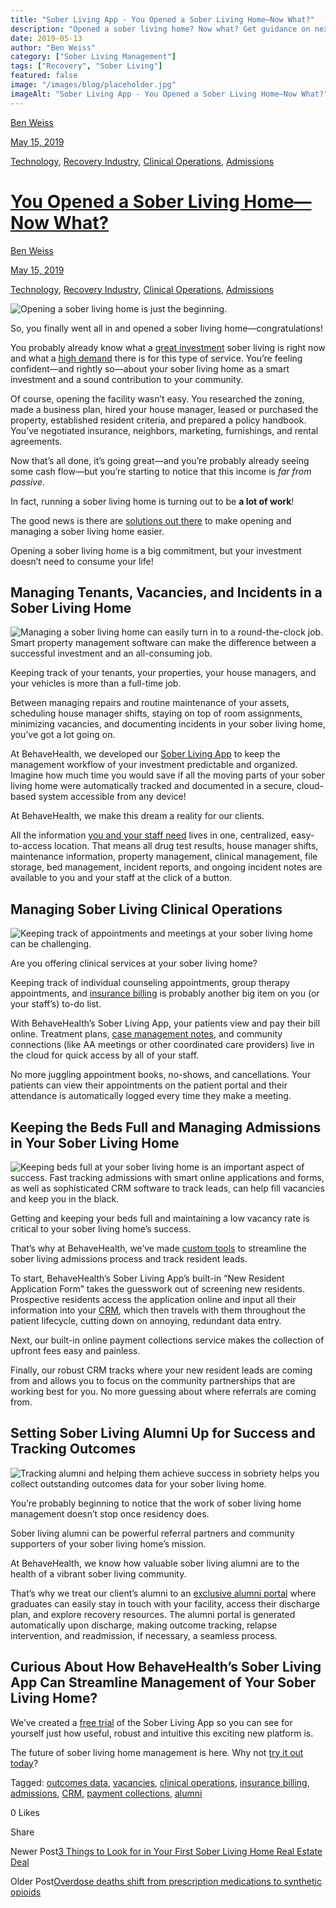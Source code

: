 ```yaml
---
title: "Sober Living App - You Opened a Sober Living Home—Now What?"
description: "Opened a sober living home? Now what? Get guidance on next steps for new operators in this Sober Living App blog post (May 2019)."
date: 2019-05-13
author: "Ben Weiss"
category: ["Sober Living Management"]
tags: ["Recovery", "Sober Living"]
featured: false
image: "/images/blog/placeholder.jpg"
imageAlt: "Sober Living App - You Opened a Sober Living Home—Now What?"
---
```


[Ben Weiss](../../../../sober-living-app-blog%EF%B9%96author=5a811b27db7926c296af1851.html)

[May 15, 2019](you-opened-a-sober-living-homenow-what.html)

[Technology](../../../category/Technology.html), [Recovery Industry](../../../category/Recovery+Industry.html), [Clinical Operations](../../../category/Clinical+Operations.html), [Admissions](../../../category/Admissions.html)

#  [You Opened a Sober Living Home—Now What?](you-opened-a-sober-living-homenow-what.html)

[Ben Weiss](../../../../sober-living-app-blog%EF%B9%96author=5a811b27db7926c296af1851.html)

[May 15, 2019](you-opened-a-sober-living-homenow-what.html)

[Technology](../../../category/Technology.html), [Recovery Industry](../../../category/Recovery+Industry.html), [Clinical Operations](../../../category/Clinical+Operations.html), [Admissions](../../../category/Admissions.html)

![Opening a sober living home is just the beginning.](/images/blog/you-opened-a-sober-living-homenow-what/manwithlaptop.png)

So, you finally went all in and opened a sober living home—congratulations!

You probably already know what a [great investment](https://www.tradingacademy.com/lessons/article/investing-in-real-estate-as-a-sober-living-facility/) sober living is right now and what a [high demand](https://www.marketplace.org/2013/04/05/life/renting-homes-recovering-addicts-profit) there is for this type of service. You’re feeling confident—and rightly so—about your sober living home as a smart investment and a sound contribution to your community. 

Of course, opening the facility wasn’t easy. You researched the zoning, made a business plan, hired your house manager, leased or purchased the property, established resident criteria, and prepared a policy handbook. You’ve negotiated insurance, neighbors, marketing, furnishings, and rental agreements. 

Now that’s all done, it’s going great—and you’re probably already seeing some cash flow—but you’re starting to notice that this income is _far from passive_. 

In fact, running a sober living home is turning out to be **a lot of work**! 

The good news is there are [solutions out there](http://soberlivingapp.com) to make opening and managing a sober living home easier. 

Opening a sober living home is a big commitment, but your investment doesn’t need to consume your life! 

## Managing Tenants, Vacancies, and Incidents in a Sober Living Home 

![Managing a sober living home can easily turn in to a round-the-clock job. Smart property management software can make the difference between a successful investment and an all-consuming job.](/images/blog/you-opened-a-sober-living-homenow-what/jugglingmanonbeach.png)

Keeping track of your tenants, your properties, your house managers, and your vehicles is more than a full-time job.

Between managing repairs and routine maintenance of your assets, scheduling house manager shifts, staying on top of room assignments, minimizing vacancies, and documenting incidents in your sober living home, you’ve got a lot going on. 

At BehaveHealth, we developed our [Sober Living App](../../../../index.html) to keep the management workflow of your investment predictable and organized. Imagine how much time you would save if all the moving parts of your sober living home were automatically tracked and documented in a secure, cloud-based system accessible from any device! 

At BehaveHealth, we make this dream a reality for our clients. 

All the information [you and your staff need](../../../../housing.html) lives in one, centralized, easy-to-access location. That means all drug test results, house manager shifts, maintenance information, property management, clinical management, file storage, bed management, incident reports, and ongoing incident notes are available to you and your staff at the click of a button. 

## Managing Sober Living Clinical Operations 

![Keeping track of appointments and meetings at your sober living home can be challenging.](/images/blog/you-opened-a-sober-living-homenow-what/recoverymeeting.png)

Are you offering clinical services at your sober living home? 

Keeping track of individual counseling appointments, group therapy appointments, and [insurance billing](https://behavehealth.com/blog/2019/4/2/3-secrets-of-efficient-insurance-billing-for-drug-rehabs) is probably another big item on you (or your staff’s) to-do list. 

With BehaveHealth’s Sober Living App, your patients view and pay their bill online. Treatment plans, [case management notes](../../../../operations.html), and community connections (like AA meetings or other coordinated care providers) live in the cloud for quick access by all of your staff. 

No more juggling appointment books, no-shows, and cancellations. Your patients can view their appointments on the patient portal and their attendance is automatically logged every time they make a meeting. 

## Keeping the Beds Full and Managing Admissions in Your Sober Living Home 

![Keeping beds full at your sober living home is an important aspect of success. Fast tracking admissions with smart online applications and forms, as well as sophisticated CRM software to track leads, can help fill vacancies and keep you in the black.](/images/blog/you-opened-a-sober-living-homenow-what/manopeningdoor.png)

Getting and keeping your beds full and maintaining a low vacancy rate is critical to your sober living home’s success. 

That’s why at BehaveHealth, we’ve made [custom tools](../../../../admission.html) to streamline the sober living admissions process and track resident leads. 

To start, BehaveHealth’s Sober Living App’s built-in “New Resident Application Form” takes the guesswork out of screening new residents. Prospective residents access the application online and input all their information into your [CRM](https://behavehealth.com/crm#crm-overview), which then travels with them throughout the patient lifecycle, cutting down on annoying, redundant data entry. 

Next, our built-in online payment collections service makes the collection of upfront fees easy and painless. 

Finally, our robust CRM tracks where your new resident leads are coming from and allows you to focus on the community partnerships that are working best for you. No more guessing about where referrals are coming from. 

## Setting Sober Living Alumni Up for Success and Tracking Outcomes

![Tracking alumni and helping them achieve success in sobriety helps you collect outstanding outcomes data for your sober living home.](/images/blog/you-opened-a-sober-living-homenow-what/sobergraduates.png)

You’re probably beginning to notice that the work of sober living home management doesn’t stop once residency does. 

Sober living alumni can be powerful referral partners and community supporters of your sober living home’s mission. 

At BehaveHealth, we know how valuable sober living alumni are to the health of a vibrant sober living community. 

That’s why we treat our client’s alumni to an [exclusive alumni portal](../../../../alumni.html) where graduates can easily stay in touch with your facility, access their discharge plan, and explore recovery resources. The alumni portal is generated automatically upon discharge, making outcome tracking, relapse intervention, and readmission, if necessary, a seamless process.   

## Curious About How BehaveHealth’s Sober Living App Can Streamline Management of Your Sober Living Home?

We’ve created a [free trial](https://signup.soberlivingapp.com/) of the Sober Living App so you can see for yourself just how useful, robust and intuitive this exciting new platform is. 

The future of sober living home management is here. Why not [try it out today](https://signup.soberlivingapp.com/)? 

Tagged: [outcomes data](../../../tag/outcomes+data.html), [vacancies](https://soberlivingapp.com/sober-living-app-blog/tag/vacancies), [clinical operations](../../../tag/clinical+operations.html), [insurance billing](../../../tag/insurance+billing.html), [admissions](../../../tag/admissions.html), [CRM](https://soberlivingapp.com/sober-living-app-blog/tag/CRM), [payment collections](../../../tag/payment+collections.html), [alumni](https://soberlivingapp.com/sober-living-app-blog/tag/alumni)

0 Likes

Share

Newer Post[3 Things to Look for in Your First Sober Living Home Real Estate Deal](https://soberlivingapp.com/sober-living-app-blog/2019/5/28/3-things-to-look-for-in-your-first-sober-living-home-real-estate-deal)

Older Post[Overdose deaths shift from prescription medications to synthetic opioids ](https://soberlivingapp.com/sober-living-app-blog/2018/5/2/overdose-deaths-shift-from-prescription-medications-to-synthetic-opioids)